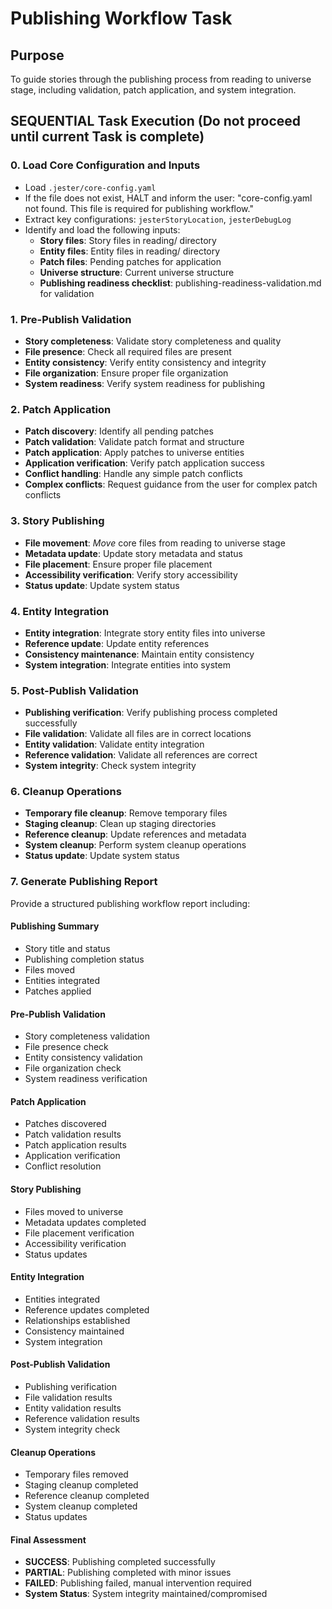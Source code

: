 

# Publishing Workflow Task

## Purpose

To guide stories through the publishing process from reading to universe stage, including validation, patch application, and system integration.

## SEQUENTIAL Task Execution (Do not proceed until current Task is complete)

### 0. Load Core Configuration and Inputs

- Load `.jester/core-config.yaml`
- If the file does not exist, HALT and inform the user: "core-config.yaml not found. This file is required for publishing workflow."
- Extract key configurations: `jesterStoryLocation`, `jesterDebugLog`
- Identify and load the following inputs:
  - **Story files**: Story files in reading/ directory
  - **Entity files**: Entity files in reading/ directory
  - **Patch files**: Pending patches for application
  - **Universe structure**: Current universe structure
  - **Publishing readiness checklist**: publishing-readiness-validation.md for validation

### 1. Pre-Publish Validation

- **Story completeness**: Validate story completeness and quality
- **File presence**: Check all required files are present
- **Entity consistency**: Verify entity consistency and integrity
- **File organization**: Ensure proper file organization
- **System readiness**: Verify system readiness for publishing

### 2. Patch Application

- **Patch discovery**: Identify all pending patches
- **Patch validation**: Validate patch format and structure
- **Patch application**: Apply patches to universe entities
- **Application verification**: Verify patch application success
- **Conflict handling**: Handle any simple patch conflicts
- **Complex conflicts**: Request guidance from the user for complex patch conflicts

### 3. Story Publishing

- **File movement**: *Move* core files from reading to universe stage
- **Metadata update**: Update story metadata and status
- **File placement**: Ensure proper file placement
- **Accessibility verification**: Verify story accessibility
- **Status update**: Update system status

### 4. Entity Integration

- **Entity integration**: Integrate story entity files into universe
- **Reference update**: Update entity references
- **Consistency maintenance**: Maintain entity consistency
- **System integration**: Integrate entities into system

### 5. Post-Publish Validation

- **Publishing verification**: Verify publishing process completed successfully
- **File validation**: Validate all files are in correct locations
- **Entity validation**: Validate entity integration
- **Reference validation**: Validate all references are correct
- **System integrity**: Check system integrity

### 6. Cleanup Operations

- **Temporary file cleanup**: Remove temporary files
- **Staging cleanup**: Clean up staging directories
- **Reference cleanup**: Update references and metadata
- **System cleanup**: Perform system cleanup operations
- **Status update**: Update system status

### 7. Generate Publishing Report

Provide a structured publishing workflow report including:

#### Publishing Summary
- Story title and status
- Publishing completion status
- Files moved
- Entities integrated
- Patches applied

#### Pre-Publish Validation
- Story completeness validation
- File presence check
- Entity consistency validation
- File organization check
- System readiness verification

#### Patch Application
- Patches discovered
- Patch validation results
- Patch application results
- Application verification
- Conflict resolution

#### Story Publishing
- Files moved to universe
- Metadata updates completed
- File placement verification
- Accessibility verification
- Status updates

#### Entity Integration
- Entities integrated
- Reference updates completed
- Relationships established
- Consistency maintained
- System integration

#### Post-Publish Validation
- Publishing verification
- File validation results
- Entity validation results
- Reference validation results
- System integrity check

#### Cleanup Operations
- Temporary files removed
- Staging cleanup completed
- Reference cleanup completed
- System cleanup completed
- Status updates

#### Final Assessment
- **SUCCESS**: Publishing completed successfully
- **PARTIAL**: Publishing completed with minor issues
- **FAILED**: Publishing failed, manual intervention required
- **System Status**: System integrity maintained/compromised